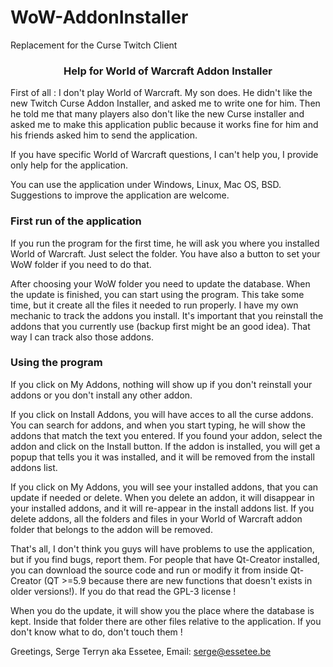 # WoW-AddonInstaller
Replacement for the Curse Twitch Client


<h3><div align="center">Help for World of Warcraft Addon Installer</div></h3>

<p>First of all : I don't play World of Warcraft. My son does. He didn't like the new Twitch Curse Addon Installer, and asked me to write one for him.
Then he told me that many players also don't like the new Curse installer and asked me to make this application public because it works fine for him and 
his friends asked him to send the application.</p>

<p>If you have specific World of Warcraft questions, I can't help you, I provide only help for the application.</p>

<p>You can use the application under Windows, Linux, Mac OS, BSD. Suggestions to improve the application are welcome.</p>

<h3>First run of the application</h3>

<p>If you run the program for the first time, he will ask you where you installed World of Warcraft. Just select the folder. You have also a button to set your WoW folder
if you need to do that.</p>

<p>After choosing your WoW folder you need to update the database. When the update is finished, you can start using the program. This take some time, but it create all the files
it needed to run properly. I have my own mechanic to track the addons you install. It's important that you reinstall the addons that you currently use (backup first might be an good idea). That way I can track also
those addons.</p>

<h3>Using the program</h3>

<p>If you click on My Addons, nothing will show up if you don't reinstall your addons or you don't install any other addon.</p>

<p>If you click on Install Addons, you will have acces to all the curse addons. You can search for addons, and when you start typing, he will show the addons that match
the text you entered. If you found your addon, select the addon and click on the Install button. If the addon is installed, you will get a popup that tells you it was installed,
and it will be removed from the install addons list.
</p>

<p>If you click on My Addons, you will see your installed addons, that you can update if needed or delete. When you delete an addon, it will disappear in your installed addons, and it
will re-appear in the install addons list. If you delete addons, all the folders and files in your World of Warcraft addon folder that belongs to the addon will be removed.</p>

<p>That's all, I don't think you guys will have problems to use the application, but if you find bugs, report them. For people that have Qt-Creator installed, you can download the
source code and run or modify it from inside Qt-Creator (QT >=5.9 because there are new functions that doesn't exists in older versions!). If you do that read the GPL-3 license !</p>

<p>When you do the update, it will show you the place where the database is kept. Inside that folder there are other files relative to the application. If you don't know what to do, don't touch them !</p>

<p>Greetings, Serge Terryn aka Essetee, Email: <a href="mailto:serge@essetee.be">serge@essetee.be</a></p>
